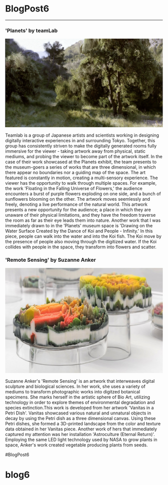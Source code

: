 # BlogPost6
------

### 'Planets' by teamLab
![teamLab](images/Quayola.png?raw=true "Quayola")

Teamlab is a group of Japanese artists and scientists working in designing digitally interactive experiences in and surrounding Tokyo. Together, this group has consistently striven to make the digitally generated rooms fully immersive for the viewer - taking artwork away from physical, static mediums, and probing the viewer to become part of the artwork itself. In the case of their work showcased at the Planets exhibit, the team presents to the museum-goers a series of works that are three dimensional, in which there appear no boundaries nor a guiding map of the space. The art featured is constantly in motion, creating a multi-sensory experience. The viewer has the opportunity to walk through multiple spaces. For example, the work 'Floating in the Falling Universe of Flowers,' the audience encounters a burst of purple flowers exploding on one side, and a bunch of sunflowers blooming on the other. The artwork moves seemlessly and freely, denoting a live performance of the natural world. This artwork presents a new opportunity for the audience; a place in which they are unaware of their physical limitations, and they have the freedom traverse the room as far as their eye leads them into nature. Another work that I was immediately drawn to in the 'Planets' museum space is 'Drawing on the Water Surface Created by the Dance of Koi and People - Infinity.' In this piece, people can walk into the water and into the Koi fish. The Koi move by the presence of people also moving through the digitized water. If the Koi collides with people in the space, they transform into flowers and scatter. 

### 'Remote Sensing' by Suzanne Anker
![Suzanne Anker](images/RemoteSensing.jpg?raw=true "Suzanne Anker")

Suzanne Anker's 'Remote Sensing' is an artwork that interweaves digital sculpture and biological sciences. In her work, she uses a variety of mediums to transform photographic works into digitzed botanical specimens. She marks herself in the artistic sphere of Bio Art, utilizing technology in order to explore themes of environmental degradation and species extinction.This work is developed from her artwork 'Vanitas in a Petri Dish'. Vanitas showcased various natural and unnatural objects in decay by using the Petri dish as a three dimensional canvas. Using these Petri dishes, she formed a 3D-printed landscape from the color and texture data obtained in her Vanitas piece. Another work of hers that immediately captured my attention was her installation 'Astroculture (Eternal Return)'. Employing the same LED light technology used by NASA to grow plants in space, Anker's work created vegetable producing plants from seeds. 

#BlogPost6
# blog6
